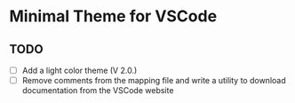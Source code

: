 # Minimal Theme for VSCode

## TODO

- [ ] Add a light color theme (V 2.0.)
- [ ] Remove comments from the mapping file and write a utility to download documentation from the VSCode website